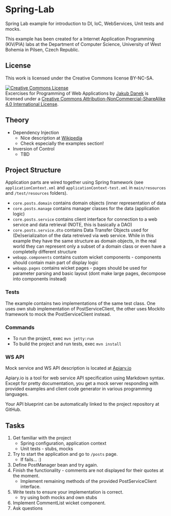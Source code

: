 Spring-Lab
==========

Spring Lab example for introduction to DI, IoC, WebServices, Unit tests and mocks.


This example has been created for a Internet Application Programming (KIV/PIA) labs at the Department of Computer Science,
University of West Bohemia in Pilsen, Czech Republic.

## License

This work is licensed under the Creative Commons license BY-NC-SA.

<a rel="license" href="http://creativecommons.org/licenses/by-nc-sa/4.0/"><img alt="Creative Commons License" style="border-width:0" src="https://i.creativecommons.org/l/by-nc-sa/4.0/88x31.png" /></a><br /><span xmlns:dct="http://purl.org/dc/terms/" property="dct:title">Excercises for Programming of Web Applications</span> by <a xmlns:cc="http://creativecommons.org/ns#" href="http://daneka.org" property="cc:attributionName" rel="cc:attributionURL">Jakub Danek</a> is licensed under a <a rel="license" href="http://creativecommons.org/licenses/by-nc-sa/4.0/">Creative Commons Attribution-NonCommercial-ShareAlike 4.0 International License</a>.


## Theory

* Dependency Injection
    * Nice description at [Wikipedia](http://en.wikipedia.org/wiki/Dependency_injection)
    * Check especially the examples section!
* Inversion of Control
    * TBD

## Project Structure
Application parts are wired together using Spring framework (see ``applicationContext.xml`` and ``applicationContext-test.xml`` in
``main/resources`` and ``/test/resources`` folders).

* ``core.posts.domain`` contains domain objects (inner representation of data
* ``core.posts.manage`` contains manager classes for the data (application logic)
* ``core.posts.service`` contains client interface for connection to a web service and data retrieval (NOTE, this is basically a DAO)
* ``core.posts.service.dto`` contains Data Transfer Objects used for (De)serializaiton of the data retreived via web service. While in this example
  they have the same structure as domain objects, in the real world they can represent only a subset of a domain class or even have a completelly different
  structure
* ``webapp.components`` contains custom wicket components - components should contain main part of display logic
* ``webapp.pages`` contains wicket pages - pages should be used for parameter parsing and basic layout (dont make large pages, decompose into components instead)


### Tests
The example contains two implementations of the same test class. One uses own stub implementation of PostServiceClient,
the other uses Mockito framework to mock the PostServiceClient instead.

### Commands

* To run the project, exec ``mvn jetty:run``
* To build the project and run tests, exec ``mvn install``

### WS API

Mock service and WS API description is located at [Apiary.io](http://docs.springlab.apiary.io/)

Apiary.io is a tool for web service API specification using Markdown syntax. Except for pretty documentation,
you get a mock server responding with provided examples and client code generator in various programming languages.

Your API blueprint can be automatically linked to the project repository at GitHub.

## Tasks

1. Get familiar with the project
    * Spring configuration, application context
    * Unit tests - stubs, mocks
1. Try to start the application and go to ``/posts`` page.
    * If fails... :)
2. Define PostManager bean and try again.
3. Finish the functionality - comments are not displayed for their quotes at the moment.
    * Implement remaining methods of the provided PostServiceClient interface.
4. Write tests to ensure your implementation is correct.
    * try using both mocks and own stubs
5. Implement CommentList wicket component.
4. Ask questions